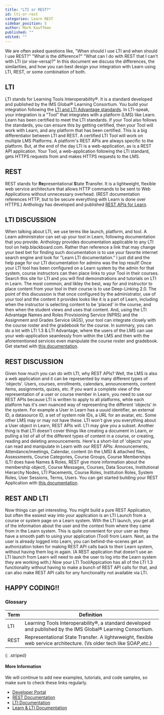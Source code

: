 ```yaml
---
title: "LTI or REST?"
id: lti-or-rest
categories: Learn REST
sidebar_position: 5
author: Mark Kauffman
published: ""
edited: ""
---
```

<VersioningTracker frontMatter={frontMatter}/>

We are often asked questions like, "When should I use LTI and when should I use REST?" "What is the difference?" "What can I do with REST that I can't with LTI
(or vise-versa)?" In this document we discuss the differences, the similarities,
and how you can best design your integration with Learn using LTI,
REST, or some combination of both.

## LTI

LTI stands for Learning Tools Interoperability®. It is a standard developed and published
by the IMS Global® Learning Consortium. You build your integration following the
[LTI and LTI Advantage standards](https://www.imsglobal.org/activity/learning-tools-interoperability).
In LTI-speak, your integration is a "Tool" that integrates with
a platform (LMS) like Learn. Learn has been certified to meet the
LTI standards. If your Tool also follows the standards, you can ensure this by getting
certified, then your Tool will work with Learn, and any platform that has been
certified. This is a big differentiator between LTI and REST. A certified LTI Tool will
work on multiple LMS Platforms. A platform's REST APIs are always specific to the platform.
But, at the end of the day LTI is a web-application, as is a REST API application. Your Tool,
a web-application following the LTI standard, gets HTTPS requests from and makes HTTPS
requests to the LMS.

## REST

REST stands for **Re**presentational **S**tate **T**ransfer. It is a
lightweight, flexible web service architecture that allows HTTP commands to be
sent to Web Applications without unnecessary overhead. (REST documentation references HTTP, but to be secure
everything with Learn is done over HTTPS.) Anthology has developed and published
[REST APIs for Learn](https://developer.anthology.com/portal/displayApi).

## LTI DISCUSSION

When talking about LTI, we use terms like launch, platform, and tool. A Learn administrator can set up your tool in Learn, following documentation that you provide. Anthology provides documentation applicable to any LTI tool on help.blackboard.com. Rather than reference a link that may change your best bet for finding such documentation is to use your favorite internet search engine and look for "Learn LTI documentation." I just did and the help page for our LTI documentation for admins was the top result! Once your LTI tool has been configured on a Learn system by the admin for that system, course instructors can then place links to your Tool in their courses. Search this site for LTI and you will find demonstrations and tutorials on LTI in Learn. The most common, and likley the best, way for and instructor to place content from your tool in their course is to use Deep-Linking 2.0. The point of this discussion is that once configured by the administrator, use of your tool and the content it provides looks like it is a part of Learn, including when the instructor is selecting content to be 'placed' in the course, and then when the student views and uses that content. And, using the LTI Advantage Names and Roles Provisioning Service (NPRS) and the Assignment and Grades Service (AGS), your tool can integrate closely with the course roster and the gradebook for the course. In summary, you can do a lot with LTI 1.3 & LTI Advantage, where the users of the LMS can use your web-application seamlessly from within the LMS and then with the aforementioned services even manipulate the course roster and gradebook. Get started with [this documentation](/docs/lti/getting-started-with-lti.md).

## REST DISCUSSION

Given how much you can do with LTI, why REST APIs? Well, the LMS is also a web application and it can be represented by many different types of 'objects'. Users, courses, enrollments, calendars, announcements, content items, assignments, quizes, etc. If you want a complete view of the representation of a user or course member in Learn, you need to use our REST APIs because LTI is written to apply to all platforms, while each platform has it's own nuanced way of representing the different 'objects' in the system. For example a User in Learn has a uuuid identifier, an external ID, a datasource ID, a set of system role IDs, a URL for an avatar, etc. Some other LMS may or may not have these. LTI won't give you everything about a User object in Learn, REST APIs will. LTI may give you a subset. Another thing is that LTI doesn't cover things like creating a document in Learn, or pulling a list of all of the different types of content in a course, or creating, reading and deleting announcements. Here's a short-list of 'objects' you can read and manipulate in Learn with our REST APIs: Announcements, Attendance/meetings, Calendar, content (in the LMS) & attached files, Assessments, Course Categories, Course Groups, Course Memberships (LTI does have Names & Roles, REST give more information about the membership object), Course Messages, Courses, Data Sources, Institutional Hierarchy Nodes, LTI Placements, Course Roles, Institution Roles, System Roles, User Sessions, Terms, Users. You can get started building your REST Application with [this documentation](/docs/rest-apis/learn/getting-started/first-steps.md).

## REST AND LTI

Now things can get interesting. You might build a pure REST Application, but often the easiest way into your application is an LTI Launch from a course or system page on a Learn system. With the LTI launch, you get all of the information about the user and the context from where they came from in the Learn system. This is quite convenient for your user as they have a smooth path to using your application (Tool) from Learn. Next, as the user is already logged into Learn, you can behind-the-scenes get an authorization token for making REST API calls back to their Learn system, without having them log in again. (A REST application that doesn't use an LTI launch from Learn will need to ask the user to log into the Learn system they are working with.) Now your LTI Tool/Appication has all of the LTI 1.3 functionality without having to make a bunch of REST API calls for that, and can also make REST API calls for any functionality not available via LTI.

## HAPPY CODING!!

### Glossary

| Term | Definition                                                                                                         |
| ---- | ------------------------------------------------------------------------------------------------------------------ |
| LTI  | Learning Tools Interoperability®, a standard developed and published by the IMS Global® Learning Consortium.       |
| REST | Representational State Transfer. A lightwweight, flexible web service architecture. (Vs older tech like SOAP,etc.) |

{: .striped}

#### More Information

We will continue to add new examples, tutorials, and code samples, so make
sure to check these links regularly.

- [Developer Portal](https://developer.anthology.com/)
- [REST Documentation](https://developer.anthology.com/portal/displayApi)
- [LTI Documentation](https://www.imsglobal.org/activity/learning-tools-interoperability)
- [Learn & LTI Documentation](/docs/lti/getting-started-with-lti.md)
<AuthorBox frontMatter={frontMatter}/>

